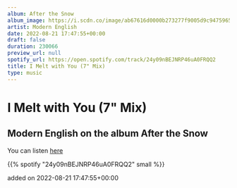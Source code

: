```yaml
---
album: After the Snow
album_image: https://i.scdn.co/image/ab67616d0000b273277f9005d9c9475965086560
artist: Modern English
date: 2022-08-21 17:47:55+00:00
draft: false
duration: 230066
preview_url: null
spotify_url: https://open.spotify.com/track/24y09nBEJNRP46uA0FRQQ2
title: I Melt with You (7" Mix)
type: music
---
```



# I Melt with You (7" Mix)

## Modern English on the album After the Snow

You can listen [here](https://open.spotify.com/track/24y09nBEJNRP46uA0FRQQ2)

{{% spotify "24y09nBEJNRP46uA0FRQQ2" small %}}

added on 2022-08-21 17:47:55+00:00